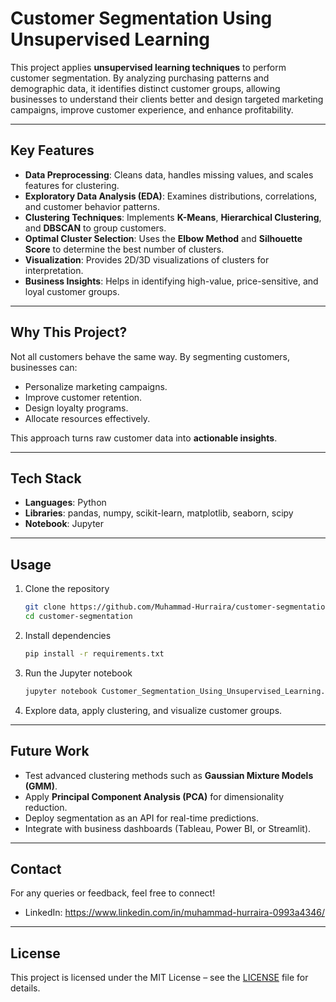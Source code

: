 # Customer Segmentation Using Unsupervised Learning  

This project applies **unsupervised learning techniques** to perform customer segmentation. By analyzing purchasing patterns and demographic data, it identifies distinct customer groups, allowing businesses to understand their clients better and design targeted marketing campaigns, improve customer experience, and enhance profitability.  

---

## Key Features  
- **Data Preprocessing**: Cleans data, handles missing values, and scales features for clustering.  
- **Exploratory Data Analysis (EDA)**: Examines distributions, correlations, and customer behavior patterns.  
- **Clustering Techniques**: Implements **K-Means**, **Hierarchical Clustering**, and **DBSCAN** to group customers.  
- **Optimal Cluster Selection**: Uses the **Elbow Method** and **Silhouette Score** to determine the best number of clusters.  
- **Visualization**: Provides 2D/3D visualizations of clusters for interpretation.  
- **Business Insights**: Helps in identifying high-value, price-sensitive, and loyal customer groups.  

---

## Why This Project?  
Not all customers behave the same way. By segmenting customers, businesses can:  
- Personalize marketing campaigns.  
- Improve customer retention.  
- Design loyalty programs.  
- Allocate resources effectively.  

This approach turns raw customer data into **actionable insights**.  

---

## Tech Stack  
- **Languages**: Python  
- **Libraries**: pandas, numpy, scikit-learn, matplotlib, seaborn, scipy  
- **Notebook**: Jupyter  

---

## Usage  
1. Clone the repository  
   ```bash
   git clone https://github.com/Muhammad-Hurraira/customer-segmentation.git
   cd customer-segmentation
   ```
2. Install dependencies  
   ```bash
   pip install -r requirements.txt
   ```
3. Run the Jupyter notebook  
   ```bash
   jupyter notebook Customer_Segmentation_Using_Unsupervised_Learning.ipynb
   ```
4. Explore data, apply clustering, and visualize customer groups.  

---

## Future Work  
- Test advanced clustering methods such as **Gaussian Mixture Models (GMM)**.  
- Apply **Principal Component Analysis (PCA)** for dimensionality reduction.  
- Deploy segmentation as an API for real-time predictions.  
- Integrate with business dashboards (Tableau, Power BI, or Streamlit).

---

## Contact

For any queries or feedback, feel free to connect!
- LinkedIn: https://www.linkedin.com/in/muhammad-hurraira-0993a4346/

---

## License  
This project is licensed under the MIT License – see the [LICENSE](LICENSE) file for details.  
